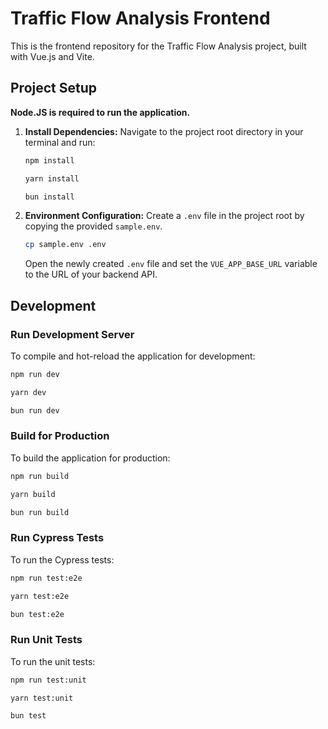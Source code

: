 # Traffic Flow Analysis Frontend

This is the frontend repository for the Traffic Flow Analysis project, built with Vue.js and Vite.

## Project Setup

**Node.JS is required to run the application.**

1.  **Install Dependencies:**
    Navigate to the project root directory in your terminal and run:
    
    ```sh
    npm install
    ```
    
    ```sh
    yarn install
    ```
    
    ```sh
    bun install
    ```

2.  **Environment Configuration:**
    Create a `.env` file in the project root by copying the provided `sample.env`.
    ```sh
    cp sample.env .env
    ```
    Open the newly created `.env` file and set the `VUE_APP_BASE_URL` variable to the URL of your backend API.

## Development

### Run Development Server

To compile and hot-reload the application for development:

```sh
npm run dev
```

```sh
yarn dev
```

```sh
bun run dev
```

### Build for Production

To build the application for production:

```sh
npm run build
```

```sh
yarn build
```

```sh
bun run build
```

### Run Cypress Tests

To run the Cypress tests:

```sh
npm run test:e2e
```

```sh
yarn test:e2e
```

```sh
bun test:e2e
```

### Run Unit Tests

To run the unit tests:

```sh
npm run test:unit
```

```sh
yarn test:unit
```

```sh
bun test
```
